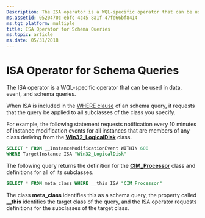 ```yaml
---
Description: The ISA operator is a WQL-specific operator that can be used in data, event, and schema queries.
ms.assetid: 0520470c-ebfc-4c45-8a1f-47fd66bf8414
ms.tgt_platform: multiple
title: ISA Operator for Schema Queries
ms.topic: article
ms.date: 05/31/2018
---
```


# ISA Operator for Schema Queries

The ISA operator is a WQL-specific operator that can be used in data, event, and schema queries.

When ISA is included in the [WHERE clause](where-clause.md) of an schema query, it requests that the query be applied to all subclasses of the class you specify.

For example, the following statement requests notification every 10 minutes of instance modification events for all instances that are members of any class deriving from the [**Win32\_LogicalDisk**](/windows/desktop/CIMWin32Prov/win32-logicaldisk) class.


```sql
SELECT * FROM __InstanceModificationEvent WITHIN 600
WHERE TargetInstance ISA "Win32_LogicalDisk"
```



The following query returns the definition for the [**CIM\_Processor**](/windows/desktop/CIMWin32Prov/cim-processor) class and definitions for all of its subclasses.


```sql
SELECT * FROM meta_class WHERE __this ISA "CIM_Processor"
```



The class **meta\_class** identifies this as a schema query, the property called **\_\_this** identifies the target class of the query, and the ISA operator requests definitions for the subclasses of the target class.

 

 